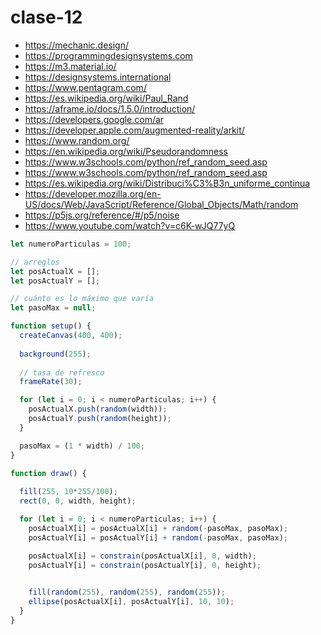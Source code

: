 # clase-12

- <https://mechanic.design/>
- <https://programmingdesignsystems.com>
- <https://m3.material.io/>
- <https://designsystems.international>
- <https://www.pentagram.com/>
- <https://es.wikipedia.org/wiki/Paul_Rand>
- <https://aframe.io/docs/1.5.0/introduction/>
- <https://developers.google.com/ar>
- <https://developer.apple.com/augmented-reality/arkit/>
- <https://www.random.org/>
- <https://en.wikipedia.org/wiki/Pseudorandomness>
- <https://www.w3schools.com/python/ref_random_seed.asp>
- <https://www.w3schools.com/python/ref_random_seed.asp>
- <https://es.wikipedia.org/wiki/Distribuci%C3%B3n_uniforme_continua>
- <https://developer.mozilla.org/en-US/docs/Web/JavaScript/Reference/Global_Objects/Math/random>
- <https://p5js.org/reference/#/p5/noise>
- <https://www.youtube.com/watch?v=c6K-wJQ77yQ>

```javascript
let numeroParticulas = 100;

// arreglos
let posActualX = [];
let posActualY = [];

// cuánto es lo máximo que varía
let pasoMax = null;

function setup() {
  createCanvas(400, 400);
  
  background(255);
  
  // tasa de refresco
  frameRate(30);

  for (let i = 0; i < numeroParticulas; i++) {
    posActualX.push(random(width));
    posActualY.push(random(height));
  }

  pasoMax = (1 * width) / 100;
}

function draw() {
  
  fill(255, 10*255/100);
  rect(0, 0, width, height);

  for (let i = 0; i < numeroParticulas; i++) {
    posActualX[i] = posActualX[i] + random(-pasoMax, pasoMax);
    posActualY[i] = posActualY[i] + random(-pasoMax, pasoMax);

    posActualX[i] = constrain(posActualX[i], 0, width);
    posActualY[i] = constrain(posActualY[i], 0, height);

    
    fill(random(255), random(255), random(255));
    ellipse(posActualX[i], posActualY[i], 10, 10);
  }
}

```
